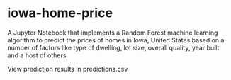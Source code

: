 # iowa-home-price

A Jupyter Notebook that implements a Random Forest machine learning algorithm to predict the prices of homes in Iowa, United States based on a number of factors like type of dwelling, lot size, overall quality, year built and a host of others.

View prediction results in predictions.csv
